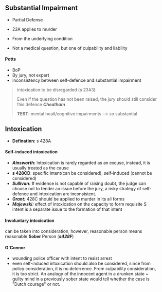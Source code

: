 ## Substantial Impairment

* Partial Defense
* 23A applies to murder
* From the underlying condition

* Not a medical question, but one of culpability and liability

#### Potts
* BoP
* By jury, not expert
* Inconsistency between self-defence and substantial impairment

> intoxication to be disregarded (s 23A3)
> 
> Even if the question has not been raised, the jury should still consider this defence ***Cheatham***
> 
> **TEST**: mental healt/cognitive impairments -->  so substantial


## Intoxication

* **Defination:** s 428A

#### Self-induced intoxication

* ***Ainsworth:*** Intoxication is rarely regarded as an excuse, instead, it is usually treated as the cause
* **s 428CD**: specific intent(can be considered), self-induced (cannot be considered)
* ***Sullivan:*** If evidence is not capable of raising doubt, the judge can choose not to tender an issue before the jury, a risky strategy of self-defence and intoxication are inconsistent. 
* ***Grant:*** 428C should be applied to murder in its all forms 
* ***Majewski:*** effect of intoxication on the capacity to form requisite S intent is a separate issue to the formation of that intent

#### Involuntary intoxication

can be taken into consideration, however, reasonable person means reasonable **Sober** Person (***s428F***)

#### O'Connor

* wounding police officer with intent to resist arrest
* even self-induced intoxication should also be considered, since from policy consideration, it is no deterrence. From culpability consideration, it is too strict. An analogy of the innocent agent in a drunken state + guilty mind in a previously sober state would tell whether the case is "Dutch courage" or not.